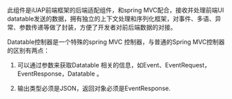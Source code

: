 此组件是iUAP前端框架的后端适配组件，和spring MVC配合，接收并处理前端UI datatable发送的数据，拥有独立的上下文处理和序列化框架，对事件、多语、异常、参数传递等做了封装，方便了开发者对前后端数据的对接。

Datatable控制器是一个特殊的spring MVC 控制器，与普通的Spring MVC控制器的区别有两点：

1.	可以通过参数来获取Datatable 相关的信息，如Event、EventRequest，EventResponse，Datatable 。

2.	输出类型必须是JSON，返回对象必须是EventResponse.
